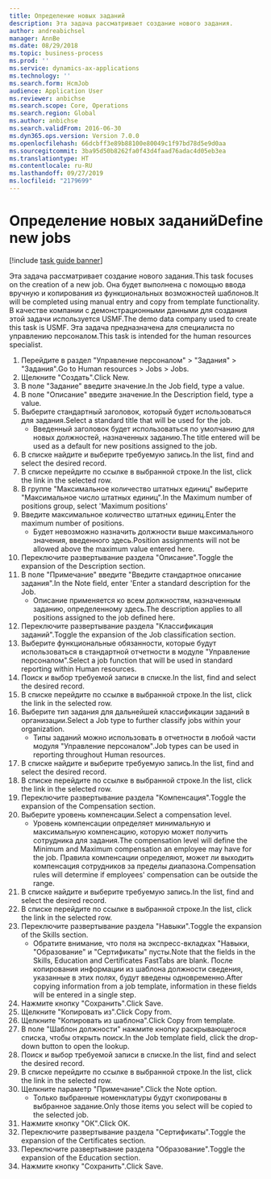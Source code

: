 ```yaml
---
title: Определение новых заданий
description: Эта задача рассматривает создание нового задания.
author: andreabichsel
manager: AnnBe
ms.date: 08/29/2018
ms.topic: business-process
ms.prod: ''
ms.service: dynamics-ax-applications
ms.technology: ''
ms.search.form: HcmJob
audience: Application User
ms.reviewer: anbichse
ms.search.scope: Core, Operations
ms.search.region: Global
ms.author: anbichse
ms.search.validFrom: 2016-06-30
ms.dyn365.ops.version: Version 7.0.0
ms.openlocfilehash: 66dcbff3e89b88100e80049c1f97bd78d5e9d0aa
ms.sourcegitcommit: 3ba95d50b8262fa0f43d4faad76adac4d05eb3ea
ms.translationtype: HT
ms.contentlocale: ru-RU
ms.lasthandoff: 09/27/2019
ms.locfileid: "2179699"
---
```

# <a name="define-new-jobs"></a><span data-ttu-id="2444f-103">Определение новых заданий</span><span class="sxs-lookup"><span data-stu-id="2444f-103">Define new jobs</span></span>

[!include [task guide banner](../../includes/task-guide-banner.md)]

<span data-ttu-id="2444f-104">Эта задача рассматривает создание нового задания.</span><span class="sxs-lookup"><span data-stu-id="2444f-104">This task focuses on the creation of a new job.</span></span> <span data-ttu-id="2444f-105">Она будет выполнена с помощью ввода вручную и копирования из функциональных возможностей шаблонов.</span><span class="sxs-lookup"><span data-stu-id="2444f-105">It will be completed using manual entry and copy from template functionality.</span></span> <span data-ttu-id="2444f-106">В качестве компании с демонстрационными данными для создания этой задачи используется USMF.</span><span class="sxs-lookup"><span data-stu-id="2444f-106">The demo data company used to create this task is USMF.</span></span> <span data-ttu-id="2444f-107">Эта задача предназначена для специалиста по управлению персоналом.</span><span class="sxs-lookup"><span data-stu-id="2444f-107">This task is intended for the human resources specialist.</span></span>

1. <span data-ttu-id="2444f-108">Перейдите в раздел "Управление персоналом" > "Задания" > "Задания".</span><span class="sxs-lookup"><span data-stu-id="2444f-108">Go to Human resources > Jobs > Jobs.</span></span>
2. <span data-ttu-id="2444f-109">Щелкните "Создать".</span><span class="sxs-lookup"><span data-stu-id="2444f-109">Click New.</span></span>
3. <span data-ttu-id="2444f-110">В поле "Задание" введите значение.</span><span class="sxs-lookup"><span data-stu-id="2444f-110">In the Job field, type a value.</span></span>
4. <span data-ttu-id="2444f-111">В поле "Описание" введите значение.</span><span class="sxs-lookup"><span data-stu-id="2444f-111">In the Description field, type a value.</span></span>
5. <span data-ttu-id="2444f-112">Выберите стандартный заголовок, который будет использоваться для задания.</span><span class="sxs-lookup"><span data-stu-id="2444f-112">Select a standard title that will be used for the job.</span></span> 
    * <span data-ttu-id="2444f-113">Введенный заголовок будет использоваться по умолчанию для новых должностей, назначенных заданию.</span><span class="sxs-lookup"><span data-stu-id="2444f-113">The title entered will be used as a default for new positions assigned to the job.</span></span>  
6. <span data-ttu-id="2444f-114">В списке найдите и выберите требуемую запись.</span><span class="sxs-lookup"><span data-stu-id="2444f-114">In the list, find and select the desired record.</span></span>
7. <span data-ttu-id="2444f-115">В списке перейдите по ссылке в выбранной строке.</span><span class="sxs-lookup"><span data-stu-id="2444f-115">In the list, click the link in the selected row.</span></span>
8. <span data-ttu-id="2444f-116">В группе "Максимальное количество штатных единиц" выберите "Максимальное число штатных единиц".</span><span class="sxs-lookup"><span data-stu-id="2444f-116">In the Maximum number of positions group, select 'Maximum positions'</span></span>
9. <span data-ttu-id="2444f-117">Введите максимальное количество штатных единиц.</span><span class="sxs-lookup"><span data-stu-id="2444f-117">Enter the maximum number of positions.</span></span> 
    * <span data-ttu-id="2444f-118">Будет невозможно назначить должности выше максимального значения, введенного здесь.</span><span class="sxs-lookup"><span data-stu-id="2444f-118">Position assignments will not be allowed above the maximum value entered here.</span></span>  
10. <span data-ttu-id="2444f-119">Переключите развертывание раздела "Описание".</span><span class="sxs-lookup"><span data-stu-id="2444f-119">Toggle the expansion of the Description section.</span></span>
11. <span data-ttu-id="2444f-120">В поле "Примечание" введите "Введите стандартное описание задания".</span><span class="sxs-lookup"><span data-stu-id="2444f-120">In the Note field, enter 'Enter a standard description for the Job.</span></span>
    * <span data-ttu-id="2444f-121">Описание применяется ко всем должностям, назначенным заданию, определенному здесь.</span><span class="sxs-lookup"><span data-stu-id="2444f-121">The description applies to all positions assigned to the job defined here.</span></span>  
12. <span data-ttu-id="2444f-122">Переключите развертывание раздела "Классификация заданий".</span><span class="sxs-lookup"><span data-stu-id="2444f-122">Toggle the expansion of the Job classification section.</span></span>
13. <span data-ttu-id="2444f-123">Выберите функциональные обязанности, которые будут использоваться в стандартной отчетности в модуле "Управление персоналом".</span><span class="sxs-lookup"><span data-stu-id="2444f-123">Select a job function that will be used in standard reporting within Human resources.</span></span>
14. <span data-ttu-id="2444f-124">Поиск и выбор требуемой записи в списке.</span><span class="sxs-lookup"><span data-stu-id="2444f-124">In the list, find and select the desired record.</span></span>
15. <span data-ttu-id="2444f-125">В списке перейдите по ссылке в выбранной строке.</span><span class="sxs-lookup"><span data-stu-id="2444f-125">In the list, click the link in the selected row.</span></span>
16. <span data-ttu-id="2444f-126">Выберите тип задания для дальнейшей классификации заданий в организации.</span><span class="sxs-lookup"><span data-stu-id="2444f-126">Select a Job type to further classify jobs within your organization.</span></span> 
    * <span data-ttu-id="2444f-127">Типы заданий можно использовать в отчетности в любой части модуля "Управление персоналом".</span><span class="sxs-lookup"><span data-stu-id="2444f-127">Job types can be used in reporting throughout Human resources.</span></span>  
17. <span data-ttu-id="2444f-128">В списке найдите и выберите требуемую запись.</span><span class="sxs-lookup"><span data-stu-id="2444f-128">In the list, find and select the desired record.</span></span>
18. <span data-ttu-id="2444f-129">В списке перейдите по ссылке в выбранной строке.</span><span class="sxs-lookup"><span data-stu-id="2444f-129">In the list, click the link in the selected row.</span></span>
19. <span data-ttu-id="2444f-130">Переключите развертывание раздела "Компенсация".</span><span class="sxs-lookup"><span data-stu-id="2444f-130">Toggle the expansion of the Compensation section.</span></span>
20. <span data-ttu-id="2444f-131">Выберите уровень компенсации.</span><span class="sxs-lookup"><span data-stu-id="2444f-131">Select a compensation level.</span></span>
    * <span data-ttu-id="2444f-132">Уровень компенсации определяет минимальную и максимальную компенсацию, которую может получить сотрудника для задания.</span><span class="sxs-lookup"><span data-stu-id="2444f-132">The compensation level will define the Minimum and Maximum compensation an employee may have for the job.</span></span> <span data-ttu-id="2444f-133">Правила компенсации определяют, может ли выходить компенсация сотрудников за пределы диапазона.</span><span class="sxs-lookup"><span data-stu-id="2444f-133">Compensation rules will determine if employees' compensation can be outside the range.</span></span>  
21. <span data-ttu-id="2444f-134">В списке найдите и выберите требуемую запись.</span><span class="sxs-lookup"><span data-stu-id="2444f-134">In the list, find and select the desired record.</span></span>
22. <span data-ttu-id="2444f-135">В списке перейдите по ссылке в выбранной строке.</span><span class="sxs-lookup"><span data-stu-id="2444f-135">In the list, click the link in the selected row.</span></span>
23. <span data-ttu-id="2444f-136">Переключите развертывание раздела "Навыки".</span><span class="sxs-lookup"><span data-stu-id="2444f-136">Toggle the expansion of the Skills section.</span></span>
    * <span data-ttu-id="2444f-137">Обратите внимание, что поля на экспресс-вкладках "Навыки, "Образование" и "Сертификаты" пусты.</span><span class="sxs-lookup"><span data-stu-id="2444f-137">Note that the fields in the Skills, Education and Certificates FastTabs are blank.</span></span> <span data-ttu-id="2444f-138">После копирования информации из шаблона должности сведения, указанные в этих полях, будут введены одновременно.</span><span class="sxs-lookup"><span data-stu-id="2444f-138">After copying information from a job template, information in these fields will be entered in a single step.</span></span>   
24. <span data-ttu-id="2444f-139">Нажмите кнопку "Сохранить".</span><span class="sxs-lookup"><span data-stu-id="2444f-139">Click Save.</span></span>
25. <span data-ttu-id="2444f-140">Щелкните "Копировать из".</span><span class="sxs-lookup"><span data-stu-id="2444f-140">Click Copy from.</span></span>
26. <span data-ttu-id="2444f-141">Щелкните "Копировать из шаблона".</span><span class="sxs-lookup"><span data-stu-id="2444f-141">Click Copy from template.</span></span>
27. <span data-ttu-id="2444f-142">В поле "Шаблон должности" нажмите кнопку раскрывающегося списка, чтобы открыть поиск.</span><span class="sxs-lookup"><span data-stu-id="2444f-142">In the Job template field, click the drop-down button to open the lookup.</span></span>
28. <span data-ttu-id="2444f-143">Поиск и выбор требуемой записи в списке.</span><span class="sxs-lookup"><span data-stu-id="2444f-143">In the list, find and select the desired record.</span></span>
29. <span data-ttu-id="2444f-144">В списке перейдите по ссылке в выбранной строке.</span><span class="sxs-lookup"><span data-stu-id="2444f-144">In the list, click the link in the selected row.</span></span>
30. <span data-ttu-id="2444f-145">Щелкните параметр "Примечание".</span><span class="sxs-lookup"><span data-stu-id="2444f-145">Click the Note option.</span></span>
    * <span data-ttu-id="2444f-146">Только выбранные номенклатуры будут скопированы в выбранное задание.</span><span class="sxs-lookup"><span data-stu-id="2444f-146">Only those items you select will be copied to the selected job.</span></span>    
31. <span data-ttu-id="2444f-147">Нажмите кнопку "OК".</span><span class="sxs-lookup"><span data-stu-id="2444f-147">Click OK.</span></span>
32. <span data-ttu-id="2444f-148">Переключите развертывание раздела "Сертификаты".</span><span class="sxs-lookup"><span data-stu-id="2444f-148">Toggle the expansion of the Certificates section.</span></span>
33. <span data-ttu-id="2444f-149">Переключите развертывание раздела "Образование".</span><span class="sxs-lookup"><span data-stu-id="2444f-149">Toggle the expansion of the Education section.</span></span>
34. <span data-ttu-id="2444f-150">Нажмите кнопку "Сохранить".</span><span class="sxs-lookup"><span data-stu-id="2444f-150">Click Save.</span></span>

